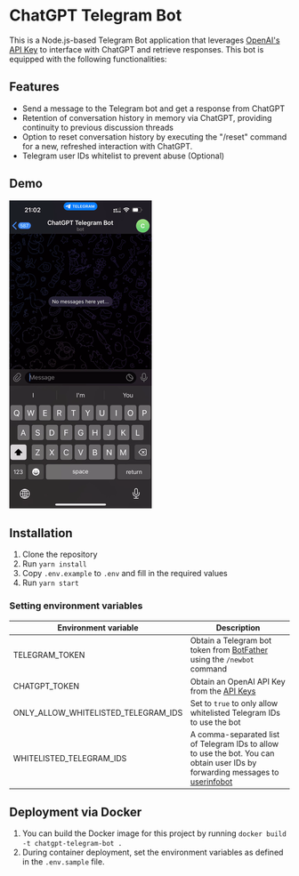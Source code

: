 # ChatGPT Telegram Bot

This is a Node.js-based Telegram Bot application that leverages [OpenAI's API Key](https://platform.openai.com/account/api-keys) to interface with ChatGPT and retrieve responses. This bot is equipped with the following functionalities:


## Features
- Send a message to the Telegram bot and get a response from ChatGPT
- Retention of conversation history in memory via ChatGPT, providing continuity to previous discussion threads
- Option to reset conversation history by executing the "/reset" command for a new, refreshed interaction with ChatGPT.
- Telegram user IDs whitelist to prevent abuse (Optional)

## Demo
![demo](./demo.gif)

## Installation

1. Clone the repository
2. Run `yarn install`
3. Copy `.env.example` to `.env` and fill in the required values
4. Run `yarn start`

### Setting environment variables
| Environment variable  | Description |
| ------------- | ------------- |
| TELEGRAM_TOKEN  | Obtain a Telegram bot token from [BotFather](https://t.me/BotFather) using the `/newbot` command  |
| CHATGPT_TOKEN  | Obtain an OpenAI API Key from the [API Keys](https://platform.openai.com/account/api-keys) |
| ONLY_ALLOW_WHITELISTED_TELEGRAM_IDS | Set to `true` to only allow whitelisted Telegram IDs to use the bot |
| WHITELISTED_TELEGRAM_IDS | A comma-separated list of Telegram IDs to allow to use the bot. You can obtain user IDs by forwarding messages to [userinfobot](https://t.me/userinfobot) |

## Deployment via Docker

1. You can build the Docker image for this project by running `docker build -t chatgpt-telegram-bot .`
2. During container deployment, set the environment variables as defined in the `.env.sample` file.
